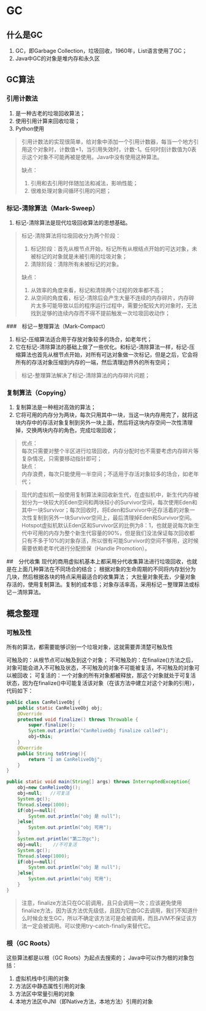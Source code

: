 # GC

## 什么是GC

1. GC，即Garbage Collection，垃圾回收，1960年，List语言使用了GC；
2. Java中GC的对象是堆内存和永久区

## GC算法

### 引用计数法

1. 是一种古老的垃圾回收算法；
2. 使用引用计算来回收垃圾；
3. Python使用

>引用计数法的实现很简单，给对象中添加一个引用计数器，每当一个地方引用这个对象时，计数值+1，当引用失效时，计数-1。任何时刻计数值为0表示这个对象不可能再被是使用。Java中没有使用这种算法。
>
>缺点：
>
>1. 引用和去引用时伴随加法和减法，影响性能；
>2. 很难处理对象间循环引用的问题；

### 标记-清除算法（Mark-Sweep）

1. 标记-清除算法是现代垃圾回收算法的思想基础。  

>标记-清除算法将垃圾回收分为两个阶段：
>
>1. 标记阶段：首先从根节点开始，标记所有从根结点开始的可达对象，未被标记的对象就是未被引用的垃圾对象；
>2. 清除阶段：清除所有未被标记的对象。
>
>缺点：
>
>1. 从效率的角度来看，标记和清除两个过程的效率都不高；
>2. 从空间的角度看，标记-清除后会产生大量不连续的内存碎片，内存碎片太多可能导致以后的程序运行过程中，需要分配较大的对象时，无法找到足够的连续内存而不得不提前触发一次垃圾回收动作；

###　标记－整理算法（Mark-Compact）

1. 标记-压缩算法适合用于存放对象较多的场合，如老年代；
2. 它在标记-清除算法的基础上做了一些优化。和标记-清除算法一样，标记-压缩算法也首先从根节点开始，对所有可达对象做一次标记，但是之后，它会将所有的存活对象压缩到内存的一端，然后清理边界外的所有空间；

>标记-整理算法解决了标记-清除算法的内存碎片问题；

### 复制算法（Copying）

1. 复制算法是一种相对高效的算法；
2. 它将可用的内存分为两块，每次只用其中一块，当这一块内存用完了，就将这块内存中的存活对象复制到另外一块上面，然后将这块内存空间一次性清理掉，交换两块内存的角色，完成垃圾回收；

>优点：  
>每次只需要对整个半区进行垃圾回收，内存分配时也不需要考虑内存碎片等复杂情况，只需要移动指针即可；  
>缺点：  
>内存浪费，每次只能使用一半空间；不适用于存活对象较多的场合，如老年代；

>现代的虚拟机一般使用复制算法来回收新生代，在虚拟机中，新生代内存被划分为一块较大的Eden空间和两块较小的Survivor空间，每次使用Eden和其中一块Survivor；每次回收时，将Eden和Survivor中还存活着的对象一次性复制到另外一块Survivor空间上，最后清理掉Eden和Survivor空间。Hotspot虚拟机默认Eden区和Survivor区的比例为8：1，也就是说每次新生代中可用的内存为整个新生代容量的90%，但是我们没法保证每次回收都只有不多于10%的对象存活，所以很有可能Survivor的空间不够用，这时候需要依赖老年代进行分配担保（Handle Promotion）。

##　分代收集
现代的商用虚拟机基本上都采用分代收集算法进行垃圾回收，也就是在上面几种算法在不同场合的结合；
根据对象的生命周期的不同将内存划分为几块，然后根据各块的特点采用最适合的收集算法；
大批量对象死去，少量对象存活的，使用复制算法。复制的成本低；对象存活率高，采用标记－整理算法或标记－清除算法。

## 概念整理

### 可触及性

所有的算法，都需要能够识别一个垃圾对象，这就需要弄清楚可触及性

可触及的：从根节点可以触及到这个对象；
不可触及的：在finalize()方法之后，对象可能会进入不可触及状态，不可触及的对象不可能被复活，不可触及的对象可以被回收；
可复活的：一个对象的所有对象都被释放，那这个对象就处于可复活状态，因为在finalize()中可能复活该对象（在该方法中建立对这个对象的引用），代码如下：

```java
public class CanReliveObj {
    public static CanReliveObj obj;
    @Override
    protected void finalize() throws Throwable {
        super.finalize();
        System.out.println("CanReliveObj finalize called");
        obj=this;
    }
    @Override
    public String toString(){
        return "I am CanReliveObj";
    }
}

public static void main(String[] args) throws InterruptedException{
    obj=new CanReliveObj();
    obj=null;   //可复活
    System.gc();
    Thread.sleep(1000);
    if(obj==null){
        System.out.println("obj 是 null");
    }else{
        System.out.println("obj 可用");
    }
    System.out.println("第二次gc");
    obj=null;    //不可复活
    System.gc();
    Thread.sleep(1000);
    if(obj==null){
        System.out.println("obj 是 null");
    }else{
        System.out.println("obj 可用");
    }
}
```

>注意，finalize方法只在GC前调用，且只会调用一次；应该避免使用finalize方法，因为该方法优先级低，且因为它由GC去调用，我们不知道什么时候会发生GC，所以不确定该方法可是会被调用，而且JVM不保证该方法一定会被调用。可以使用try-catch-finally来替代它。

### 根（GC Roots）

这些算法都是以根（GC Roots）为起点去搜索的；
Java中可以作为根的对象包括：

1. 虚拟机栈中引用的对象
2. 方法区中静态属性引用的对象
3. 方法区中常量引用的对象
4. 本地方法区中JNI（即Native方法，本地方法）引用的对象